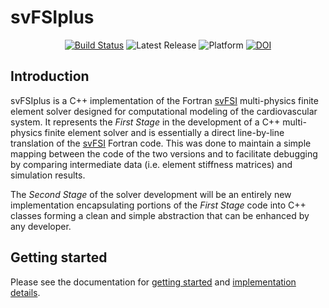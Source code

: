 # svFSIplus 

<div align="center">

[![Build Status](https://github.com/SimVascular/svFSIplus/actions/workflows/test.yml/badge.svg)](https://github.com/SimVascular/svFSIplus/actions)
![Latest Release](https://img.shields.io/github/v/release/SimVascular/svFSIplus?label=latest)
![Platform](https://img.shields.io/badge/platform-macOS%20|%20linux-blue)
[![DOI](https://img.shields.io/badge/DOI-10.21105%2Fjoss.04118-green)](https://doi.org/10.21105/joss.04118)

</div>

## Introduction

svFSIplus is a C++ implementation of the Fortran [svFSI](https://github.com/SimVascular/svFSI) multi-physics finite element solver designed for computational modeling of the cardiovascular system. It represents the <i>First Stage</i> in the development of a C++ multi-physics finite element solver and is essentially a direct line-by-line translation of the [svFSI](https://github.com/SimVascular/svFSI) Fortran code. This was done to maintain a simple mapping between the code of the two versions and to facilitate debugging by comparing intermediate data (i.e. element stiffness matrices) and simulation results.

The *Second Stage* of the solver development will be an entirely new implementation encapsulating portions of the *First Stage* code into C++ classes forming a clean and simple abstraction that can be enhanced by any developer.

## Getting started

Please see the documentation for [getting started](https://simvascular.github.io/svFSIplus/Documentation/build/html/index.html) and [implementation details](https://simvascular.github.io/svFSIplus/Documentation/build/html/implementation.html).
